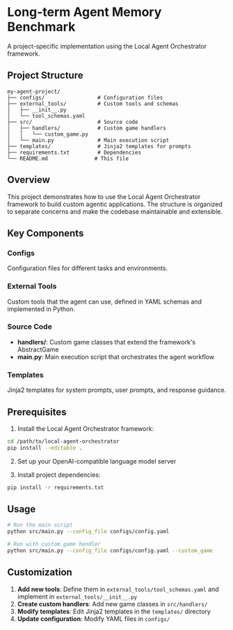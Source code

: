 # Long-term Agent Memory Benchmark

A project-specific implementation using the Local Agent Orchestrator framework.

## Project Structure

```
my-agent-project/
├── configs/                 # Configuration files
├── external_tools/          # Custom tools and schemas
│   ├── __init__.py
│   └── tool_schemas.yaml
├── src/                     # Source code
│   ├── handlers/            # Custom game handlers
│   │   └── custom_game.py
│   └── main.py              # Main execution script
├── templates/               # Jinja2 templates for prompts
├── requirements.txt         # Dependencies
└── README.md               # This file
```

## Overview

This project demonstrates how to use the Local Agent Orchestrator framework to build custom agentic applications. The structure is organized to separate concerns and make the codebase maintainable and extensible.

## Key Components

### Configs
Configuration files for different tasks and environments.

### External Tools
Custom tools that the agent can use, defined in YAML schemas and implemented in Python.

### Source Code
- **handlers/**: Custom game classes that extend the framework's AbstractGame
- **main.py**: Main execution script that orchestrates the agent workflow

### Templates
Jinja2 templates for system prompts, user prompts, and response guidance.

## Prerequisites

1. Install the Local Agent Orchestrator framework:
```bash
cd /path/to/local-agent-orchestrator
pip install --editable .
```

2. Set up your OpenAI-compatible language model server

3. Install project dependencies:
```bash
pip install -r requirements.txt
```

## Usage

```bash
# Run the main script
python src/main.py --config_file configs/config.yaml

# Run with custom game handler
python src/main.py --config_file configs/config.yaml --custom_game
```

## Customization

1. **Add new tools**: Define them in `external_tools/tool_schemas.yaml` and implement in `external_tools/__init__.py`
2. **Create custom handlers**: Add new game classes in `src/handlers/`
3. **Modify templates**: Edit Jinja2 templates in the `templates/` directory
4. **Update configuration**: Modify YAML files in `configs/`